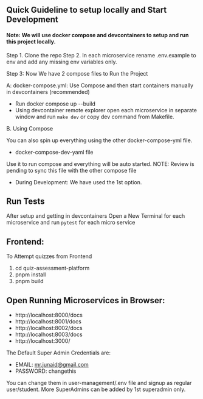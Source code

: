 ## Quick Guideline to setup locally and Start Development

#### Note: We will use docker compose and devcontainers to setup and run this project locally.

Step 1. Clone the repo
Step 2. In each microservice rename .env.example to env and add any missing env variables only.

Step 3: Now We have 2 compose files to Run the Project

A: docker-compose.yml: Use Compose and then start containers manually in devcontainers (recommended)

- Run docker compose up --build
- Using devcontainer remote explorer open each microservice in separate window and run `make dev` or copy dev command from Makefile.

B. Using Compose

You can also spin up everything using the other docker-compose-yml file.

- docker-compose-dev-yaml file

Use it to run compose and everything will be auto started.
NOTE: Review is pending to sync this file with the other compose file

- During Development: We have used the 1st option.

## Run Tests

After setup and getting in devcontainers Open a New Terminal for each microservice and run `pytest` for each micro service

## Frontend:

To Attempt quizzes from Frontend

1. cd quiz-assessment-platform
2. pnpm install
3. pnpm build

## Open Running Microservices in Browser:

- http://localhost:8000/docs
- http://localhost:8001/docs
- http://localhost:8002/docs
- http://localhost:8003/docs
- http://localhost:3000/

The Default Super Admin Credentials are:
- EMAIL: mr.junaid@gmail.com
- PASSWORD: changethis

You can change them in user-management/.env file and signup as regular user/student. More SuperAdmins can be added by 1st superadmin only.
